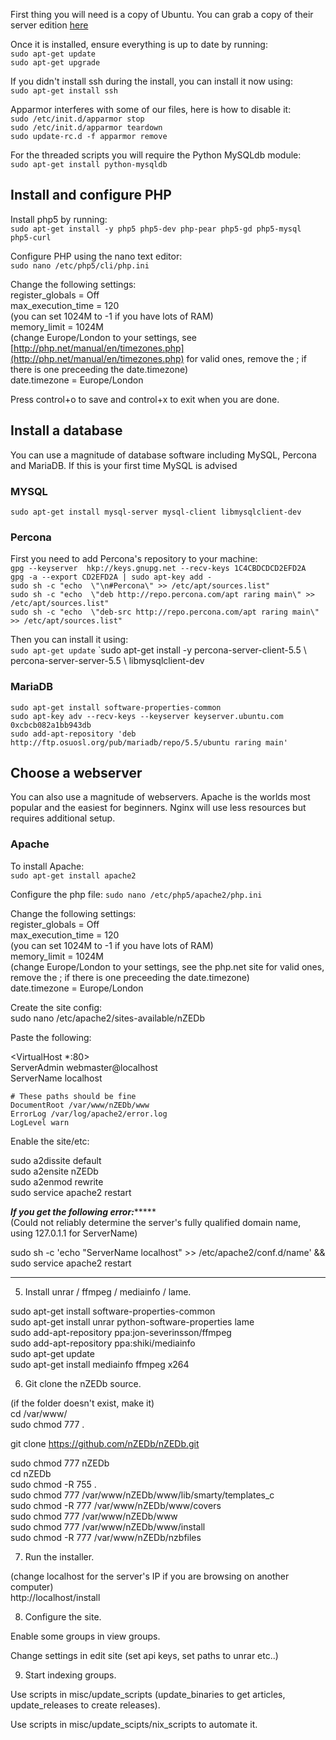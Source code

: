 First thing you will need is a copy of Ubuntu. You can grab a copy of their server edition [here](http://www.ubuntu.com/download/server)

Once it is installed, ensure everything is up to date by running:  
`sudo apt-get update`   
`sudo apt-get upgrade`

If you didn't install ssh during the install, you can install it now using:  
`sudo apt-get install ssh`

Apparmor interferes with some of our files, here is how to disable it:  
`sudo /etc/init.d/apparmor stop`  
`sudo /etc/init.d/apparmor teardown`   
`sudo update-rc.d -f apparmor remove`  

For the threaded scripts you will require the Python MySQLdb module:  
`sudo apt-get install python-mysqldb`

## Install and configure PHP

Install php5 by running:  
 `sudo apt-get install -y php5 php5-dev php-pear php5-gd php5-mysql php5-curl`

Configure PHP using the nano text editor:  
`sudo nano /etc/php5/cli/php.ini`

Change the following settings:  
register_globals = Off  
max_execution_time = 120  
(you can set 1024M to -1 if you have lots of RAM)  
memory_limit = 1024M  
(change Europe/London to your settings, see [http://php.net/manual/en/timezones.php](http://php.net/manual/en/timezones.php) for valid ones, remove the ; if there is one preceeding the date.timezone)  
date.timezone = Europe/London  

Press control+o to save and control+x to exit when you are done.

## Install a database

You can use a magnitude of database software including MySQL, Percona and MariaDB. If this is your first time MySQL is advised

### MYSQL

`sudo apt-get install mysql-server mysql-client libmysqlclient-dev`

### Percona

First you need to add Percona's repository to your machine:  
`gpg --keyserver  hkp://keys.gnupg.net --recv-keys 1C4CBDCDCD2EFD2A`  
`gpg -a --export CD2EFD2A | sudo apt-key add -`  
`sudo sh -c "echo  \"\n#Percona\" >> /etc/apt/sources.list"`  
`sudo sh -c "echo  \"deb http://repo.percona.com/apt raring main\" >> /etc/apt/sources.list"`  
`sudo sh -c "echo  \"deb-src http://repo.percona.com/apt raring main\" >> /etc/apt/sources.list"` 

Then you can install it using:  
`sudo apt-get update` 
`sudo apt-get install -y percona-server-client-5.5 \ percona-server-server-5.5 \ libmysqlclient-dev 

### MariaDB

`sudo apt-get install software-properties-common`  
`sudo apt-key adv --recv-keys --keyserver keyserver.ubuntu.com 0xcbcb082a1bb943db`  
`sudo add-apt-repository 'deb http://ftp.osuosl.org/pub/mariadb/repo/5.5/ubuntu raring main'`  

## Choose a webserver

You can also use a magnitude of webservers. Apache is the worlds most popular and the easiest for beginners. Nginx will use less resources but requires additional setup.

### Apache
 To install Apache:  
`sudo apt-get install apache2`

Configure the php file:
`sudo nano /etc/php5/apache2/php.ini`

Change the following settings:   
register_globals = Off  
max_execution_time = 120  
(you can set 1024M to -1 if you have lots of RAM)  
memory_limit = 1024M  
(change Europe/London to your settings, see the php.net site for valid ones, remove the ; if there is one preceeding the date.timezone)  
date.timezone = Europe/London  

Create the site config:  
sudo nano /etc/apache2/sites-available/nZEDb

Paste the following:

<VirtualHost *:80>  
    ServerAdmin webmaster@localhost  
    ServerName localhost  

    # These paths should be fine  
    DocumentRoot /var/www/nZEDb/www  
    ErrorLog /var/log/apache2/error.log  
    LogLevel warn  
</VirtualHost>  

Enable the site/etc:

sudo a2dissite default  
sudo a2ensite nZEDb  
sudo a2enmod rewrite  
sudo service apache2 restart  

*****If you get the following error:**********  
(Could not reliably determine the server's fully qualified domain name, using 127.0.1.1 for ServerName)

sudo sh -c 'echo "ServerName localhost" >> /etc/apache2/conf.d/name' && sudo service apache2 restart  
**********************************************

5. Install unrar / ffmpeg / mediainfo / lame.

sudo apt-get install software-properties-common  
sudo apt-get install unrar python-software-properties lame  
sudo add-apt-repository ppa:jon-severinsson/ffmpeg  
sudo add-apt-repository ppa:shiki/mediainfo  
sudo apt-get update  
sudo apt-get install mediainfo ffmpeg x264  

6. Git clone the nZEDb source.  

(if the folder doesn't exist, make it)  
cd /var/www/  
sudo chmod 777 .  

git clone https://github.com/nZEDb/nZEDb.git

sudo chmod 777 nZEDb  
cd nZEDb  
sudo chmod -R 755 .  
sudo chmod 777 /var/www/nZEDb/www/lib/smarty/templates_c  
sudo chmod -R 777 /var/www/nZEDb/www/covers  
sudo chmod 777 /var/www/nZEDb/www  
sudo chmod 777 /var/www/nZEDb/www/install  
sudo chmod -R 777 /var/www/nZEDb/nzbfiles  

7. Run the installer.

(change localhost for the server's IP if you are browsing on another computer)  
http://localhost/install  

8. Configure the site.

Enable some groups in view groups.

Change settings in edit site (set api keys, set paths to unrar etc..)

9. Start indexing groups.

Use scripts in misc/update_scripts (update_binaries to get articles, update_releases to create releases).

Use scripts in misc/update_scipts/nix_scripts to automate it.